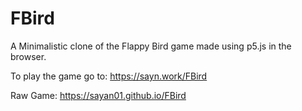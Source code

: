 # FBird
A Minimalistic clone of the Flappy Bird game made using p5.js in the browser.

To play the game go to: https://sayn.work/FBird

Raw Game: https://sayan01.github.io/FBird

